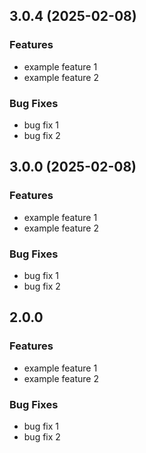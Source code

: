 ## 3.0.4 (2025-02-08)
### Features
- example feature 1
- example feature 2

### Bug Fixes
- bug fix 1
- bug fix 2

## 3.0.0 (2025-02-08)
### Features
- example feature 1
- example feature 2

### Bug Fixes
- bug fix 1
- bug fix 2

## 2.0.0
### Features
- example feature 1
- example feature 2

### Bug Fixes
- bug fix 1
- bug fix 2
